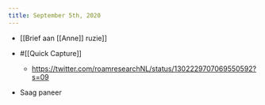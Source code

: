 ```yaml
---
title: September 5th, 2020
---
```


- [[Brief aan [[Anne]] ruzie]]

- #[[Quick Capture]]
	 - https://twitter.com/roamresearchNL/status/1302229707069550592?s=09

- Saag paneer 


